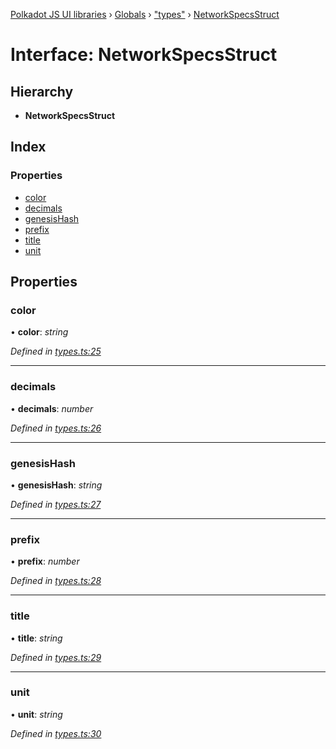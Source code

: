 [Polkadot JS UI libraries](../README.md) › [Globals](../globals.md) › ["types"](../modules/_types_.md) › [NetworkSpecsStruct](_types_.networkspecsstruct.md)

# Interface: NetworkSpecsStruct

## Hierarchy

* **NetworkSpecsStruct**

## Index

### Properties

* [color](_types_.networkspecsstruct.md#color)
* [decimals](_types_.networkspecsstruct.md#decimals)
* [genesisHash](_types_.networkspecsstruct.md#genesishash)
* [prefix](_types_.networkspecsstruct.md#prefix)
* [title](_types_.networkspecsstruct.md#title)
* [unit](_types_.networkspecsstruct.md#unit)

## Properties

###  color

• **color**: *string*

*Defined in [types.ts:25](https://github.com/polkadot-js/ui/blob/ae447e52/packages/ui-settings/src/types.ts#L25)*

___

###  decimals

• **decimals**: *number*

*Defined in [types.ts:26](https://github.com/polkadot-js/ui/blob/ae447e52/packages/ui-settings/src/types.ts#L26)*

___

###  genesisHash

• **genesisHash**: *string*

*Defined in [types.ts:27](https://github.com/polkadot-js/ui/blob/ae447e52/packages/ui-settings/src/types.ts#L27)*

___

###  prefix

• **prefix**: *number*

*Defined in [types.ts:28](https://github.com/polkadot-js/ui/blob/ae447e52/packages/ui-settings/src/types.ts#L28)*

___

###  title

• **title**: *string*

*Defined in [types.ts:29](https://github.com/polkadot-js/ui/blob/ae447e52/packages/ui-settings/src/types.ts#L29)*

___

###  unit

• **unit**: *string*

*Defined in [types.ts:30](https://github.com/polkadot-js/ui/blob/ae447e52/packages/ui-settings/src/types.ts#L30)*
